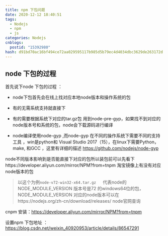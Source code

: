 ```yaml
---
title: npm 下包问题
date: 2020-12-12 18:40:51
tags:
  - Nodejs
  - npm
  - js
categories: Nodejs
cnblogs:
  postid: "15392980"
hash: d91bd70ac16bf494ce72aa029595117b985d5b79ec4d4034dbc3629de263172d
---
```


## node 下包的过程

首先说下node  下包的过程 ：

-  node下包首先会在线上找对应本地node版本和操作系统的包  

- 有的无需系统支持就直接下 
- 有的需要根据系统下对应的tar.gz包 用到node-pre-gyp，如果找不到对应的node版本号和系统的包，node会下载源码进行编译
- node编译使用node-gyp ,而node-gyp 在不同的操作系统下需要不同的支持工具 ，win是python和 Visual Studio 2017（15），在linux下需要Python， make,  和GCC  ，这里有详细的描述  https://github.com/nodejs/node-gyp

node不同版本影响到是否能直接下对应的包所以装包前可以先看下https://developer.aliyun.com/mirror/NPM?from=tnpm 淘宝镜像上有没有对应node版本的包

> 以这个为例`node-v72-win32-x64.tar.gz   `代表node的NODE_MODULE_VERSION 版本号是72 的windows64位的包，NODE_MODULE_VERSION 对应的node版本可以在https://nodejs.org/zh-cn/download/releases/ node官网查询

cnpm 安装：https://developer.aliyun.com/mirror/NPM?from=tnpm

设置npm 下包地址 ： https://blog.csdn.net/weixin_40920953/article/details/86547291

